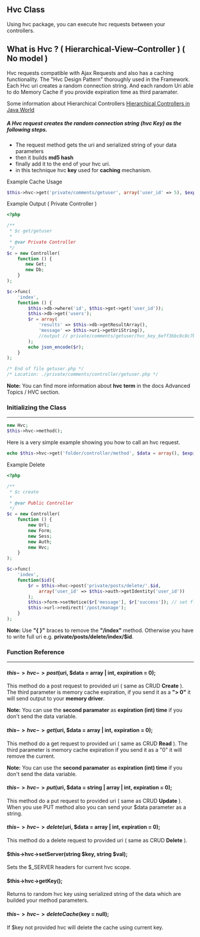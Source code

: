 
## Hvc Class

Using hvc package, you can execute hvc requests between your controllers. 

## What is Hvc ? ( Hierarchical-View–Controller ) ( No model )

Hvc requests compatible with Ajax Requests and also has a caching functionality. The "Hvc Design Pattern" thoroughly used in the Framework.
Each Hvc uri creates a random connection string. And each random Uri able to do Memory Cache if you provide expiration time as third paramater.

Some information about Hierarchical Controllers [Hierarchical Controllers in Java World](http://www.javaworld.com/article/2076128/design-patterns/hmvc--the-layered-pattern-for-developing-strong-client-tiers.html)

##### A Hvc request creates the random connection string (hvc Key) as the following steps.

*  The request method gets the uri and serialized string of your data parameters
*  then it builds <b>md5 hash</b>
*  finally add it to the end of your hvc uri.
*  in this technique hvc <b>key</b> used for <b>caching</b> mechanism.

Example Cache Usage

```php
$this->hvc->get('private/comments/getuser', array('user_id' => 5), $expiration = 7200);
```

Example Output ( Private Controller )

```php
<?php

/**
 * $c get/getuser
 * 
 * @var Private Controller
 */
$c = new Controller(
    function () {
	   new Get;
	   new Db;
    }
);

$c->func(
    'index',
    function () {
    	$this->db->where('id', $this->get->get('user_id'));
    	$this->db->get('users');
        $r = array(
            'results' => $this->db->getResultArray(),
            'message' => $this->uri->getUriString(),
            //output // private/comments/getuser/hvc_key_6eff3bbc8c8c7ba883be5da437c43f56
        );
        echo json_encode($r);
    }
);

/* End of file getuser.php */
/* Location: ./private/comments/controller/getuser.php */
```

<b>Note:</b> You can find more information about <b>hvc term</b> in the docs Advanced Topics / HVC section.

### Initializing the Class

------

```php
new Hvc;
$this->hvc->method();
```

Here is a very simple example showing you how to call an hvc request.

```php              
echo $this->hvc->get('folder/controller/method', $data = array(), $expiration = 0);
```

Example Delete

```php
<?php

/**
 * $c create
 * 
 * @var Public Controller
 */
$c = new Controller(
    function () {
        new Url;
        new Form;
        new Sess;
        new Auth;
        new Hvc;
    }
);

$c->func(
    'index',
    function($id){
        $r = $this->hvc->post('private/posts/delete/'.$id, 
            array('user_id' => $this->auth->getIdentity('user_id'))
        );
        $this->form->setNotice($r['message'], $r['success']); // set flash notice
        $this->url->redirect('/post/manage');
    }
);
```

**Note:**  Use <b>"{ }"</b> braces to remove the <b>"/index"</b> method. Otherwise you have to write full uri e.g. <b>private/posts/delete/index/$id</b>.

### Function Reference

------

#### $this->hvc->post($uri, $data = array | int, expiration = 0);  

This method do a post request to provided uri ( same as CRUD <b>Create</b> ).
The third parameter is memory cache expiration, if you send it as a <b>"> 0"</b> it will send output to your <b>memory driver</b>.

**Note:** You can use the <b>second paramater</b> as <b>expiration (int) time</b> if you don't send the data variable.

#### $this->hvc->get($uri, $data = array | int, expiration = 0);

This method do a get request to provided uri ( same as CRUD <b>Read</b> ).
The third parameter is memory cache expiration if you send it as a "0" it will remove the current.

**Note:** You can use the <b>second paramater</b> as <b>expiration (int) time</b> if you don't send the data variable.

#### $this->hvc->put($uri, $data = string | array | int, expiration = 0);

This method do a put request to provided uri ( same as CRUD <b>Update</b> ). When you use PUT method also you can send your $data parameter as a string.

#### $this->hvc->delete($uri, $data = array | int, expiration = 0);

This method do a delete request to provided uri ( same as CRUD <b>Delete</b> ).

#### $this->hvc->setServer(string $key, string $val);

Sets the $_SERVER headers for current hvc scope.

#### $this->hvc->getKey();

Returns to random hvc key using serialized string of the data which are builded your method parameters.

#### $this->hvc->deleteCache($key = null);

If $key not provided hvc will delete the cache using current key.

